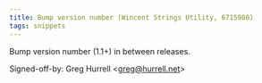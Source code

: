 ```yaml
---
title: Bump version number (Wincent Strings Utility, 6715980)
tags: snippets
---
```


Bump version number (1.1+) in between releases.

Signed-off-by: Greg Hurrell &lt;greg@hurrell.net&gt;
